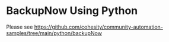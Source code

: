 # BackupNow Using Python

Please see <https://github.com/cohesity/community-automation-samples/tree/main/python/backupNow>
